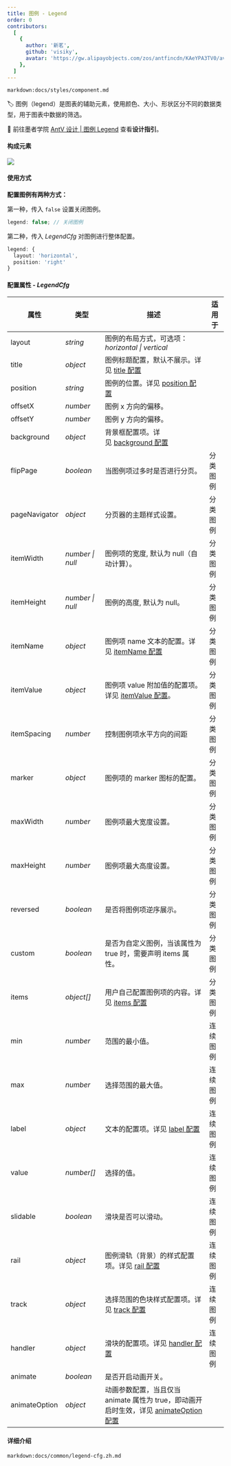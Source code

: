 ```yaml
---
title: 图例 - Legend
order: 0
contributors:
  [
    {
      author: '新茗',
      github: 'visiky',
      avatar: 'https://gw.alipayobjects.com/zos/antfincdn/KAeYPA3TV0/avatar.jpeg',
    },
  ]
---
```


`markdown:docs/styles/component.md`

🏷️ 图例（legend）是图表的辅助元素，使用颜色、大小、形状区分不同的数据类型，用于图表中数据的筛选。

🎨 前往墨者学院 [AntV 设计 | 图例 Legend](https://www.yuque.com/mo-college/vis-design/hcs9p2) 查看**设计指引**。 

#### 构成元素

![](https://gw.alipayobjects.com/zos/antfincdn/COyXvtsGrl/f5bb4c22-f16a-422e-bfee-a9b3d0a5b1b9.png)

#### 使用方式

<b>配置图例有两种方式：</b>

第一种，传入 `false` 设置关闭图例。

```ts
legend: false; // 关闭图例
```

第二种，传入 _LegendCfg_ 对图例进行整体配置。


```ts
legend: {
  layout: 'horizontal',
  position: 'right'
}
```

#### 配置属性 - _LegendCfg_

| 属性 | 类型 | 描述 | 适用于 |
| --- | --- |--- | --- |
| layout | _string_ |  图例的布局方式，可选项：_horizontal \| vertical_ |  |
| title | _object_ | 图例标题配置，默认不展示。详见 [title 配置](#title) |  |
| position | _string_ | 图例的位置。详见 [position 配置](#position) |  |
| offsetX | _number_ | 图例 x 方向的偏移。 |  |
| offsetY | _number_ | 图例 y 方向的偏移。 |  |
| background | _object_ | 背景框配置项。详见 [background 配置](#background) |  |
| flipPage | _boolean_ | 当图例项过多时是否进行分页。 | <tag color="green" text="分类图例">分类图例</tag> |
| pageNavigator | _object_ | 分页器的主题样式设置。 | <tag color="green" text="分类图例">分类图例</tag> |
| itemWidth | _number \| null_ | 图例项的宽度, 默认为 null（自动计算）。 | <tag color="green" text="分类图例">分类图例</tag> |
| itemHeight | _number \| null_ | 图例的高度, 默认为 null。 | <tag color="green" text="分类图例">分类图例</tag> |
| itemName | _object_ | 图例项 name 文本的配置。详见 [itemName 配置](#itemname) | <tag color="green" text="分类图例">分类图例</tag> |
| itemValue | _object_ | 图例项 value 附加值的配置项。详见 [itemValue 配置](#itemvalue)。 | <tag color="green" text="分类图例">分类图例</tag> |
| itemSpacing | _number_ | 控制图例项水平方向的间距 | <tag color="green" text="分类图例">分类图例</tag> |
| marker | _object_ | 图例项的 marker 图标的配置。 | <tag color="green" text="分类图例">分类图例</tag> |
| maxWidth | _number_ | 图例项最大宽度设置。 | <tag color="green" text="分类图例">分类图例</tag> |
| maxHeight | _number_ | 图例项最大高度设置。 | <tag color="green" text="分类图例">分类图例</tag> |
| reversed | _boolean_ | 是否将图例项逆序展示。 | <tag color="green" text="分类图例">分类图例</tag> |
| custom | _boolean_ | 是否为自定义图例，当该属性为 true 时，需要声明 items 属性。 |<tag color="green" text="分类图例">分类图例</tag> |
| items | _object[]_ | 用户自己配置图例项的内容。详见 [items 配置](#items) | <tag color="green" text="分类图例">分类图例</tag> |
| min | _number_ | 范围的最小值。 | <tag color="cyan" text="连续图例">连续图例</tag> |
| max | _number_ | 选择范围的最大值。 | <tag color="cyan" text="连续图例">连续图例</tag> |
| label | _object_ | 文本的配置项。详见 [label 配置](#label) | <tag color="cyan" text="连续图例">连续图例</tag> |
| value | _number[]_ | 选择的值。 | <tag color="cyan" text="连续图例">连续图例</tag> |
| slidable | _boolean_ | 滑块是否可以滑动。 | <tag color="cyan" text="连续图例">连续图例</tag> |
| rail | _object_ | 图例滑轨（背景）的样式配置项。详见 [rail 配置](#rail) | <tag color="cyan" text="连续图例">连续图例</tag> |
| track | _object_ | 选择范围的色块样式配置项。详见 [track 配置](#track) | <tag color="cyan" text="连续图例">连续图例</tag> |
| handler | _object_ | 滑块的配置项。详见 [handler 配置](#handler) | <tag color="cyan" text="连续图例">连续图例</tag> |
| animate | _boolean_ | 是否开启动画开关。 |  |
| animateOption | _object_ | 动画参数配置，当且仅当 animate 属性为 true，即动画开启时生效，详见 [animateOption 配置](#animateOption) |  |

<a name="fDpx7"></a>

#### 详细介绍

`markdown:docs/common/legend-cfg.zh.md`



